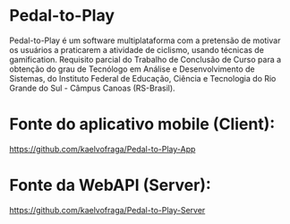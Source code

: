 # Pedal-to-Play
Pedal-to-Play é um software multiplataforma com a pretensão de motivar os usuários a praticarem a atividade de ciclismo, usando técnicas de gamification. Requisito parcial do Trabalho de Conclusão de Curso para a obtenção do grau de Tecnólogo em Análise e Desenvolvimento de Sistemas, do Instituto Federal de Educação, Ciência e Tecnologia do Rio Grande do Sul - Câmpus Canoas (RS-Brasil).

# Fonte do aplicativo mobile (Client):
https://github.com/kaelvofraga/Pedal-to-Play-App

# Fonte da WebAPI (Server):
https://github.com/kaelvofraga/Pedal-to-Play-Server
